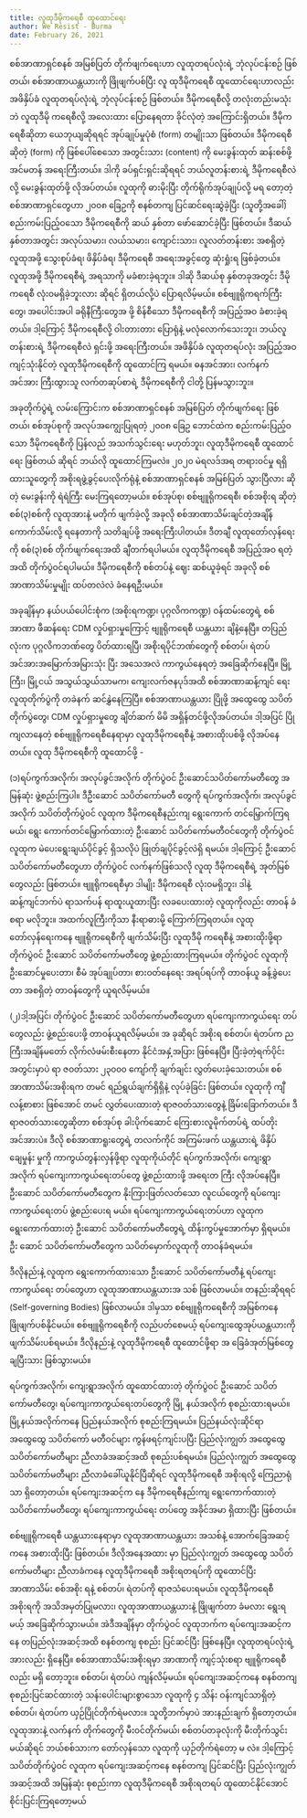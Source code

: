 ```yaml
---
title: လူထုဒီမိုကရေစီ ထူထောင်ရေး
author: We Resist - Burma
date: February 26, 2021
---
```


စစ်အာဏာရှင်စနစ် အမြစ်ပြတ် တိုက်ဖျက်ရေးဟာ လူထုတရပ်လုံးရဲ့ ဘုံလုပ်ငန်းစဉ် ဖြစ်တယ်၊ စစ်အာဏာယန္တယားကို ဖြိုဖျက်ပစ်ပြီး လူ ထုဒီမိုကရေစီ ထူထောင်ရေးဟာလည်း အဖိနှိပ်ခံ လူထုတရပ်လုံးရဲ့ ဘုံလုပ်ငန်းစဉ် ဖြစ်တယ်။ ဒီမိုကရေစီလို့ တလုံးတည်းမသုံးဘဲ လူထုဒီမို ကရေစီလို့ အလေးထား ပြောနေရတာ ခိုင်လုံတဲ့ အကြောင်းရှိတယ်။ ဒီမိုကရေစီဆိုတာ ယေဘုယျဆိုရရင် အုပ်ချုပ်မှုပုံစံ (form) တမျိုးသာ ဖြစ်တယ်။ ဒီမိုကရေစီဆိုတဲ့ (form) ကို ဖြစ်ပေါ်စေသော အတွင်းသား (content) ကို မေးခွန်းထုတ် ဆန်းစစ်ဖို့ အင်မတန် အရေးကြီးတယ်။ ဒါကို ခပ်ရှင်းရှင်းဆိုရရင် ဘယ်လူတန်းစားရဲ့ ဒီမိုကရေစီလဲလို့ မေးခွန်းထုတ်ဖို့ လိုအပ်တယ်။ လူထုကို ဓားမိုးပြီး တိုက်ရိုက်အုပ်ချုပ်လို့ မရ တော့တဲ့ စစ်အာဏာရှင်တွေဟာ ၂၀၀၈ ခြေဥကို စနစ်တကျ ပြင်ဆင်ရေးဆွဲခဲ့ပြီး (သူတို့အခေါ်) စည်းကမ်းပြည့်ဝသော ဒီမိုကရေစီကို ဆယ် နှစ်တာ ဖော်ဆောင်ခဲ့ပြီး ဖြစ်တယ်။ ဒီဆယ်နှစ်တာအတွင်း အလုပ်သမား၊ လယ်သမား၊ ကျောင်းသား၊ လူလတ်တန်းစား အစရှိတဲ့ လူထုအဖို့ သွေးစုပ်ခံရ၊ ဖိနှိပ်ခံရ၊ ဒီမိုကရေစီ အရေးအခွင့်တွေ ဆုံးရှုံးရ ဖြစ်ခဲ့တယ်။ လူထုအဖို့ ဒီမိုကရေစီရဲ့ အရသာကို မခံစားခဲ့ရဘူး။ ဒါဆို ဒီဆယ်စု နှစ်တခုအတွင်း ဒီမိုကရေစီ လုံးဝမရှိခဲ့ဘူးလား ဆိုရင် ရှိတယ်လို့ပဲ ပြောရလိမ့်မယ်။ စစ်ဗျူရိုကရက်ကြီးတွေ၊ အပေါင်းအပါ ခရိုနီကြီးတွေအ ဖို့ စိန်စီသော ဒီမိုကရေစီကို အပြည့်အဝ ခံစားခဲ့ရတယ်။ ဒါ့ကြောင့် ဒီမိုကရေစီလို့ ဝါးတားတား ပြောရုံနဲ့ မလုံလောက်သေးဘူး၊ ဘယ်လူ တန်းစားရဲ့ ဒီမိုကရေစီလဲ ရှင်းဖို့ အရေးကြီးတယ်။ အဖိနှိပ်ခံ လူထုတရပ်လုံး အပြည့်အဝ ကျင့်သုံးနိုင်တဲ့ လူထုဒီမိုကရေစီကို ထူထောင်ကြ ရမယ်။ ဓနအင်အား၊ လက်နက်အင်အား ကြီးထွားသူ လက်တဆုပ်စာရဲ့ ဒီမိုကရေစီကို ငါတို့ ပြန်မသွားဘူး။

အခုတိုက်ပွဲရဲ့ လမ်းကြောင်းက စစ်အာဏာရှင်စနစ် အမြစ်ပြတ် တိုက်ဖျက်ရေး ဖြစ်တယ်၊ စစ်အုပ်စုကို အလုပ်အကျွေးပြုရတဲ့ ၂၀၀၈ ခြေဥ ဘောင်ထဲက စည်းကမ်းပြည့်ဝသော ဒီမိုကရေစီကို ပြန်လည် အသက်သွင်းရေး မဟုတ်ဘူး၊ လူထုဒီမိုကရေစီ ထူထောင်ရေး ဖြစ်တယ် ဆိုရင် ဘယ်လို ထူထောင်ကြမလဲ။ ၂၀၂၀ မဲရလဒ်အရ တရားဝင်မှု ရရှိထားသူတွေကို အစိုးရဖွဲ့ခွင့်ပေးလိုက်ရုံနဲ့ စစ်အာဏာရှင်စနစ် အမြစ်ပြတ် သွားပြီလား ဆိုတဲ့ မေးခွန်းကို ရဲရဲကြီး မေးကြရတော့မယ်။ စစ်အုပ်စု၊ စစ်ဗျူရိုကရေစီ၊ စစ်အစိုးရ ဆိုတဲ့ စစ်(၃)စစ်ကို လူထုအားနဲ့ မတိုက် ဖျက်ခဲ့လို့ အခုလို စစ်အာဏာသိမ်းချင်တဲ့အချိန် ကောက်သိမ်းလို့ ရနေတာကို သတိချပ်ဖို့ အရေးကြီးပါတယ်။ ဒီတချီ လူထုတော်လှန်ရေးကို စစ်(၃)စစ် တိုက်ဖျက်ရေးအထိ ချီတက်ရပါမယ်။ လူထုဒီမိုကရေစီ အပြည့်အဝ ရတဲ့အထိ တိုက်ပွဲဝင်ရပါမယ်။ ဒီမိုကရေစီကို စစ်တပ်နဲ့ ဈေး ဆစ်ယူခဲ့ရင် အခုလို စစ်အာဏာသိမ်းမှုမျိုး ထပ်တလဲလဲ ခံနေရဦးမယ်။

အခုချိန်မှာ နယ်ပယ်ပေါင်းစုံက (အစိုးရကဏ္ဍ၊ ပုဂ္ဂလိကကဏ္ဍ) ဝန်ထမ်းတွေရဲ့ စစ်အာဏာ ဖီဆန်ရေး CDM လှုပ်ရှားမှုကြောင့် ဗျူရိုကရေစီ ယန္တယား ချိနဲ့နေပြီ။ တပြည်လုံးက ပုဂ္ဂလိကဘဏ်တွေ ပိတ်ထားရပြီ၊ အစိုးရပိုင်ဘဏ်တွေကို စစ်တပ်၊ ရဲတပ် အင်အားအမြောက်အမြားသုံး ပြီး အသေအလဲ ကာကွယ်နေရတဲ့ အခြေဆိုက်နေပြီ။ မြို့ကြီး၊ မြို့ငယ် အသွယ်သွယ်သာမက၊ ကျေးလက်ဇနပုဒ်အထိ စစ်အာဏာဆန့်ကျင် ရေး လူထုတိုက်ပွဲကို တခဲနက် ဆင်နွှဲနေကြပြီ။ စစ်အာဏာယန္တယား ပြိုဖို့ အထွေထွေ သပိတ်တိုက်ပွဲတွေ၊ CDM လှုပ်ရှားမှုတွေ ချိတ်ဆက် မိမိ အရှိန်တင်ဖို့လိုအပ်တယ်။ ဒါ့အပြင် ပြိုကျလာနေတဲ့ စစ်ဗျူရိုကရေစီနေရာမှာ လူထုဒီမိုကရေစီနဲ့ အစားထိုးပစ်ဖို့ လိုအပ်နေတယ်။ လူထု ဒီမိုကရေစီကို ထူထောင်ဖို့ -

(၁)ရပ်ကွက်အလိုက်၊ အလုပ်ခွင်အလိုက် တိုက်ပွဲဝင် ဦးဆောင်သပိတ်ကော်မတီတွေ အမြန်ဆုံး ဖွဲ့စည်းကြပါ။ ဒီဦးဆောင် သပိတ်ကော်မတီ တွေကို ရပ်ကွက်အလိုက်၊ အလုပ်ခွင်အလိုက် သပိတ်တိုက်ပွဲဝင် လူထုက ဒီမိုကရေစီနည်းကျ ရွေးကောက် တင်မြှောက်ကြရမယ်၊ ရွေး ကောက်တင်မြှောက်ထားတဲ့ ဦးဆောင် သပိတ်ကော်မတီဝင်တွေကို တိုက်ပွဲဝင် လူထုက မဲပေးရွေးချယ်ပိုင်ခွင့် ရှိသလိုပဲ ဖြုတ်ချပိုင်ခွင့်လဲရှိ ရမယ်။ ဒါ့ကြောင့် ဦးဆောင် သပိတ်ကော်မတီတွေဟာ တိုက်ပွဲဝင် လက်နက်ဖြစ်သလို လူထု ဒီမိုကရေစီရဲ့ အုတ်မြစ်တွေလည်း ဖြစ်တယ်။ ဗျူရိုကရေစီမှာ ဒါမျိုး ဒီမိုကရေစီ လုံးဝမရှိဘူး၊ ဒါနဲ့ ဆန့်ကျင်ဘက်ပဲ ရာသက်ပန် ရာထူးယူထားပြီး လခပေးထားတဲ့ လူထုကိုလည်း တာဝန် ခံစရာ မလိုဘူး။ အထက်လူကြီးကိုသာ နီးရာဓားမို့ ကြောက်ကြရတယ်။ လူထု တော်လှန်ရေးကနေ ဗျူရိုကရေစီကို ဖျက်သိမ်းပြီး လူထုဒီမို ကရေစီနဲ့ အစားထိုးဖို့ရာ တိုက်ပွဲဝင် ဦးဆောင် သပိတ်ကော်မတီတွေ ဖွဲ့စည်းထားကြရမယ်။ တိုက်ပွဲဝင် လူထုကို ဦးဆောင်မှုပေးတာ၊ စီမံ အုပ်ချုပ်တာ၊ စားဝတ်နေရေး အရပ်ရပ်ကို တာဝန်ယူ ခန့်ခွဲပေးတာ အစရှိတဲ့ တာဝန်တွေကို ယူရလိမ့်မယ်။

(၂)ဒါ့အပြင်၊ တိုက်ပွဲဝင် ဦးဆောင် သပိတ်ကော်မတီတွေဟာ ရပ်ကျေးကာကွယ်ရေး တပ်တွေလည်း ဖွဲ့စည်းပေးဖို့ တာဝန်ယူရလိမ့်မယ်။ အ ခုဆိုရင် အစိုးရ စစ်တပ်၊ ရဲတပ်က ညကြီးအချိန်မတော် လိုက်လံဖမ်းစီးနေတာ နိုင်ငံအနှံ့အပြား ဖြစ်နေပြီ။ ပြီးခဲ့တဲ့ရက်ပိုင်းအတွင်းမှာပဲ ရာ ဇဝတ်သား ၂၃၀၀၀ ကျော်ကို ချက်ချင်း လွှတ်ပေးခဲ့သေးတယ်။ စစ်အာဏာသိမ်းအစိုးရက တမင် ရည်ရွယ်ချက်ရှိရှိနဲ့ လုပ်ခဲ့ခြင်း ဖြစ်တယ်။ လူထုကို ကျီလန့်စာစား ဖြစ်အောင် တမင် လွှတ်ပေးထားတဲ့ ရာဇဝတ်သားတွေနဲ့ ခြိမ်းခြောက်တယ်။ ဒီရာဇဝတ်သားတွေဆိုတာ စစ်အုပ်စု ခါးပိုက်ဆောင် ကြေးစားလူမိုက်တပ်ရဲ့ ထပ်တိုးအင်အားပဲ။ ဒီလို စစ်အာဏာရူးတွေရဲ့ တလက်ကိုင် အကြမ်းဖက် ယန္တယားရဲ့ ဖိနှိပ်ချေမှုန်း မှုကို ကာကွယ်တွန်းလှန်ဖို့ရာ လူထုကိုယ်တိုင် ရပ်ကွက်အလိုက်၊ ကျေးရွာအလိုက် ရပ်ကျေးကာကွယ်ရေးတပ်တွေ ဖွဲ့စည်းထားဖို့ အရေးတ ကြီး လိုအပ်နေပြီ။ ဦးဆောင် သပိတ်ကော်မတီတွေက နိုးကြားဖြတ်လတ်သော လူငယ်တွေကို ရပ်ကျေးကာကွယ်ရေးတပ် ဖွဲ့စည်းပေးရ မယ်။ ရပ်ကျေးကာကွယ်ရေးတပ်ဟာ လူထုက ရွေးကောက်ထားတဲ့ ဦးဆောင် သပိတ်ကော်မတီတွေရဲ့ ထိန်းကွပ်မှုအောက်မှာ ရှိရမယ်။ ဦး ဆောင် သပိတ်ကော်မတီတွေက သပိတ်မှောက်လူထုကို တာဝန်ခံရမယ်။

ဒီလိုနည်းနဲ့ လူထုက ရွေးကောက်ထားသော ဦးဆောင် သပိတ်ကော်မတီနဲ့ ရပ်ကျေးကာကွယ်ရေး တပ်တွေဟာ လူထုအာဏာယန္တယားအ သစ် ဖြစ်လာမယ်။ တနည်းဆိုရရင် (Self-governing Bodies) ဖြစ်လာမယ်။ ဒါမှသာ စစ်ဗျူရိုကရေစီကို အမြစ်ကနေ ဖြိုဖျက်ပစ်နိုင်မယ်။ စစ်ဗျူရိုကရေစီကို လည်ပတ်စေမယ့် ရပ်ကျေးထွေအုပ်ယန္တယားကို ဖျက်သိမ်းပစ်ရမယ်။ ဒီလိုနည်းနဲ့ လူထုဒီမိုကရေစီ ထူထောင်ဖို့ရာ အ ခြေခံအုတ်မြစ်တွေ ချပြီးသား ဖြစ်သွားမယ်။

ရပ်ကွက်အလိုက်၊ ကျေးရွာအလိုက် ထူထောင်ထားတဲ့ တိုက်ပွဲဝင် ဦးဆောင် သပိတ်ကော်မတီတွေ၊ ရပ်ကျေးကာကွယ်ရေးတပ်တွေကို မြို့ နယ်အလိုက် စုစည်းထားရမယ်။ မြို့နယ်အလိုက်ကနေ ပြည်နယ်အလိုက် စုစည်းကြရမယ်။ ပြည်နယ်လုံးဆိုင်ရာ အထွေထွေ သပိတ်ကော် မတီဝင်များ ကွန်ဖရင့်ကျင်းပပြီး ပြည်လုံးကျွတ် အထွေထွေ သပိတ်ကော်မတီများ ညီလာခံအဆင့်အထိ စုစည်းပစ်ရမယ်။ ပြည်လုံးကျွတ် အထွေထွေ သပိတ်ကော်မတီများ ညီလာခံခေါ်ယူနိုင်ပြီဆိုရင် လူထုဒီမိုကရေစီ အစိုးရလို့ ကြေညာရုံသာ ရှိတော့တယ်။ ရပ်ကျေးအဆင့်က နေ ဒီမိုကရေစီနည်းကျ ရွေးကောက်ထားတဲ့ သပိတ်ကော်မတီတွေ၊ ရပ်ကျေးကာကွယ်ရေး တပ်တွေ အခိုင်အမာ ရှိထားပြီး ဖြစ်တယ်။

စစ်ဗျူရိုကရေစီ ယန္တယားနေရာမှာ လူထုအာဏာယန္တယား အသစ်နဲ့ အောက်ခြေအဆင့်ကနေ အစားထိုးပြီး ဖြစ်တယ်။ ဒီလိုအနေအထား မှာ ပြည်လုံးကျွတ် အထွေထွေ သပိတ်ကော်မတီများ ညီလာခံကနေ လူထုဒီမိုကရေစီ အစိုးရတရပ်ကို ထူထောင်ပြီး အာဏာသိမ်း စစ်အစိုး ရနဲ့ စစ်တပ်၊ ရဲတပ်ကို ရာဇသံပေးရမယ်။ လူထုဒီမိုကရေစီ အစိုးရကို အသိအမှတ်ပြုမလား၊ လူထုအာဏာယန္တယားနဲ့ ဖြိုဖျက်တာ ခံမလား ရွေးရမယ့် အခြေဆိုက်သွားမယ်။ အဲဒီအချိန်မှာ တိုက်ပွဲဝင် လူထုဘက်က ရပ်ကျေးအဆင့်ကနေ တပြည်လုံးအဆင့်အထိ စနစ်တကျ စုစည်း ပြင်ဆင်ပြီး ဖြစ်နေပြီ။ လူထုတရပ်လုံးရဲ့ အားလည်း ရှိနေပြီ။ စစ်အာဏာသိမ်းအစိုးရမှာ အာဏာကို ကျင့်သုံးစရာ ဗျူရိုကရေစီလည်း မရှိ တော့ဘူး။ စစ်တပ်၊ ရဲတပ်ပဲ ကျန်လိမ့်မယ်။ ရပ်ကျေးအဆင့်ကနေ စနစ်တကျ စုစည်းပြင်ဆင်ထားတဲ့ သန်းပေါင်းများစွာသော လူထုကို ၄ သိန်း ဝန်းကျင်သာရှိတဲ့ စစ်တပ်၊ ရဲတပ်က ယှဉ်ပြိုင်တိုက်ရဲမလား။ သူတို့ဘက်မှာပဲ အားနည်းချက် ရှိတော့တယ်။ လူထုအားနဲ့ လက်နက် တိုက်တွေကို မီးဝင်တိုက်မယ်၊ စစ်တပ်တခုလုံးကို မီးတိုက်သွင်းမယ်ဆိုရင် ဘယ်စစ်သားက တော်လှန်သော လူထုကို ယှဉ်တိုက်ရဲတော့ မ လဲ။ ဒါ့ကြောင့် သပိတ်တိုက်ပွဲဝင် လူထုက ရပ်ကျေးအဆင့်ကနေ စနစ်တကျ ပြင်ဆင်ပြီး ပြည်လုံးကျွတ် အဆင့်အထိ အမြန်ဆုံး စုစည်းကာ လူထုဒီမိုကရေစီ အစိုးရတရပ် ထူထောင်နိုင်အောင် စိုင်းပြင်းကြရတော့မယ်
